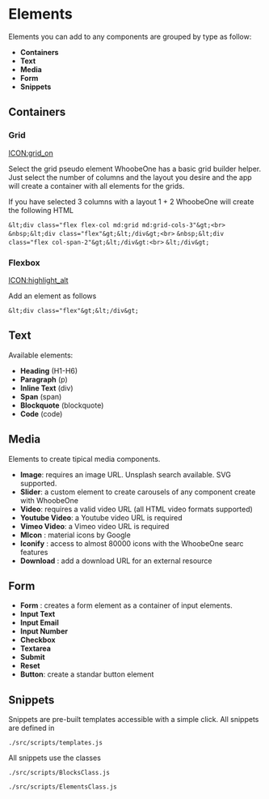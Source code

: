 # Elements

Elements you can add to any components are grouped by type as follow:

- **Containers** 
- **Text**
- **Media**
- **Form**
- **Snippets**

## Containers

### Grid

<ICON:grid_on>

Select the grid pseudo element WhoobeOne has a basic grid builder helper. Just select the number of columns and the layout you desire and the app will create a container with all elements for the grids.


If you have selected 3 columns with a layout 1 + 2 WhoobeOne will create the following HTML



```&lt;div class="flex flex-col md:grid md:grid-cols-3"&gt;<br>```
```&nbsp;&lt;div class="flex"&gt;&lt;/div&gt;<br>```
```&nbsp;&lt;div class="flex col-span-2"&gt;&lt;/div&gt:<br>```
```&lt;/div&gt;```


### Flexbox

<ICON:highlight_alt>

Add an element as follows

```&lt;div class="flex"&gt;&lt;/div&gt;```

## Text

Available elements: 

- **Heading** (H1-H6)
- **Paragraph** (p)
- **Inline Text** (div)
- **Span** (span)
- **Blockquote** (blockquote)
- **Code** (code)



## Media


Elements to create tipical media components.

- **Image**: requires an image URL. Unsplash search available. SVG supported.
- **Slider**: a custom element to create carousels of any component create with WhoobeOne
- **Video**: requires a valid video URL (all HTML video formats supported)
- **Youtube Video**: a Youtube video URL is required
- **Vimeo Video**: a Vimeo video URL is required
- **MIcon** : material icons by Google
- **Iconify** : access to almost 80000 icons with the WhoobeOne searc features
- **Download** : add a download URL for an external resource

## Form

- **Form** : creates a form element as a container of input elements. 
- **Input Text**
- **Input Email**
- **Input Number**
- **Checkbox**
- **Textarea**
- **Submit** 
- **Reset**
- **Button**: create a standar button element

## Snippets

Snippets are pre-built templates accessible with a simple click. All snippets are defined in

```./src/scripts/templates.js```


All snippets use the classes 


```./src/scripts/BlocksClass.js```


```./src/scripts/ElementsClass.js```


